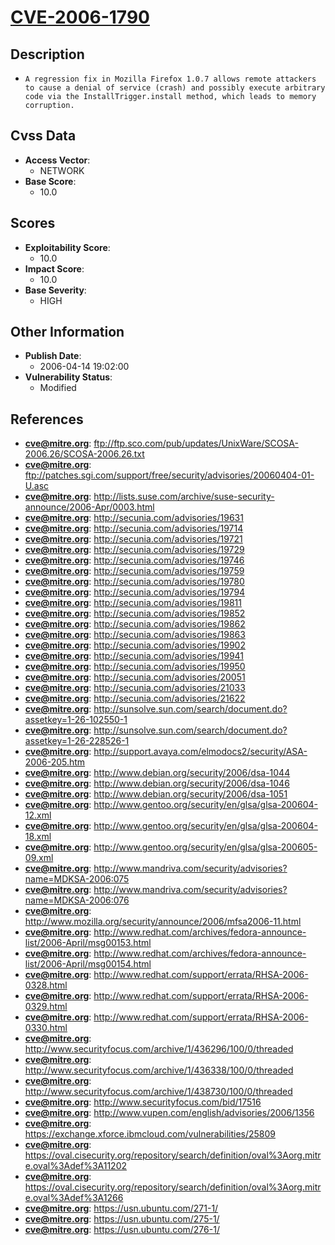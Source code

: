 
# [CVE-2006-1790](ftp://ftp.sco.com/pub/updates/UnixWare/SCOSA-2006.26/SCOSA-2006.26.txt)

## Description

- `A regression fix in Mozilla Firefox 1.0.7 allows remote attackers to cause a denial of service (crash) and possibly execute arbitrary code via the InstallTrigger.install method, which leads to memory corruption.`

## Cvss Data

- **Access Vector**:
  - NETWORK
- **Base Score**:
  - 10.0

## Scores

- **Exploitability Score**:
  - 10.0
- **Impact Score**:
  - 10.0
- **Base Severity**:
  - HIGH

## Other Information

- **Publish Date**:
  - 2006-04-14 19:02:00
- **Vulnerability Status**:
  - Modified

## References

- **cve@mitre.org**: ftp://ftp.sco.com/pub/updates/UnixWare/SCOSA-2006.26/SCOSA-2006.26.txt
- **cve@mitre.org**: ftp://patches.sgi.com/support/free/security/advisories/20060404-01-U.asc
- **cve@mitre.org**: http://lists.suse.com/archive/suse-security-announce/2006-Apr/0003.html
- **cve@mitre.org**: http://secunia.com/advisories/19631
- **cve@mitre.org**: http://secunia.com/advisories/19714
- **cve@mitre.org**: http://secunia.com/advisories/19721
- **cve@mitre.org**: http://secunia.com/advisories/19729
- **cve@mitre.org**: http://secunia.com/advisories/19746
- **cve@mitre.org**: http://secunia.com/advisories/19759
- **cve@mitre.org**: http://secunia.com/advisories/19780
- **cve@mitre.org**: http://secunia.com/advisories/19794
- **cve@mitre.org**: http://secunia.com/advisories/19811
- **cve@mitre.org**: http://secunia.com/advisories/19852
- **cve@mitre.org**: http://secunia.com/advisories/19862
- **cve@mitre.org**: http://secunia.com/advisories/19863
- **cve@mitre.org**: http://secunia.com/advisories/19902
- **cve@mitre.org**: http://secunia.com/advisories/19941
- **cve@mitre.org**: http://secunia.com/advisories/19950
- **cve@mitre.org**: http://secunia.com/advisories/20051
- **cve@mitre.org**: http://secunia.com/advisories/21033
- **cve@mitre.org**: http://secunia.com/advisories/21622
- **cve@mitre.org**: http://sunsolve.sun.com/search/document.do?assetkey=1-26-102550-1
- **cve@mitre.org**: http://sunsolve.sun.com/search/document.do?assetkey=1-26-228526-1
- **cve@mitre.org**: http://support.avaya.com/elmodocs2/security/ASA-2006-205.htm
- **cve@mitre.org**: http://www.debian.org/security/2006/dsa-1044
- **cve@mitre.org**: http://www.debian.org/security/2006/dsa-1046
- **cve@mitre.org**: http://www.debian.org/security/2006/dsa-1051
- **cve@mitre.org**: http://www.gentoo.org/security/en/glsa/glsa-200604-12.xml
- **cve@mitre.org**: http://www.gentoo.org/security/en/glsa/glsa-200604-18.xml
- **cve@mitre.org**: http://www.gentoo.org/security/en/glsa/glsa-200605-09.xml
- **cve@mitre.org**: http://www.mandriva.com/security/advisories?name=MDKSA-2006:075
- **cve@mitre.org**: http://www.mandriva.com/security/advisories?name=MDKSA-2006:076
- **cve@mitre.org**: http://www.mozilla.org/security/announce/2006/mfsa2006-11.html
- **cve@mitre.org**: http://www.redhat.com/archives/fedora-announce-list/2006-April/msg00153.html
- **cve@mitre.org**: http://www.redhat.com/archives/fedora-announce-list/2006-April/msg00154.html
- **cve@mitre.org**: http://www.redhat.com/support/errata/RHSA-2006-0328.html
- **cve@mitre.org**: http://www.redhat.com/support/errata/RHSA-2006-0329.html
- **cve@mitre.org**: http://www.redhat.com/support/errata/RHSA-2006-0330.html
- **cve@mitre.org**: http://www.securityfocus.com/archive/1/436296/100/0/threaded
- **cve@mitre.org**: http://www.securityfocus.com/archive/1/436338/100/0/threaded
- **cve@mitre.org**: http://www.securityfocus.com/archive/1/438730/100/0/threaded
- **cve@mitre.org**: http://www.securityfocus.com/bid/17516
- **cve@mitre.org**: http://www.vupen.com/english/advisories/2006/1356
- **cve@mitre.org**: https://exchange.xforce.ibmcloud.com/vulnerabilities/25809
- **cve@mitre.org**: https://oval.cisecurity.org/repository/search/definition/oval%3Aorg.mitre.oval%3Adef%3A11202
- **cve@mitre.org**: https://oval.cisecurity.org/repository/search/definition/oval%3Aorg.mitre.oval%3Adef%3A1266
- **cve@mitre.org**: https://usn.ubuntu.com/271-1/
- **cve@mitre.org**: https://usn.ubuntu.com/275-1/
- **cve@mitre.org**: https://usn.ubuntu.com/276-1/
